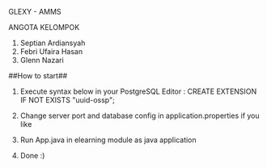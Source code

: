 GLEXY - AMMS

ANGOTA KELOMPOK
1) Septian Ardiansyah
2) Febri Ufaira Hasan
3) Glenn Nazari

##How to start##

1) Execute syntax below in your PostgreSQL Editor : 
CREATE EXTENSION IF NOT EXISTS "uuid-ossp";

2) Change server port and database config in application.properties if you like

3) Run App.java in elearning module as java application

4) Done :)